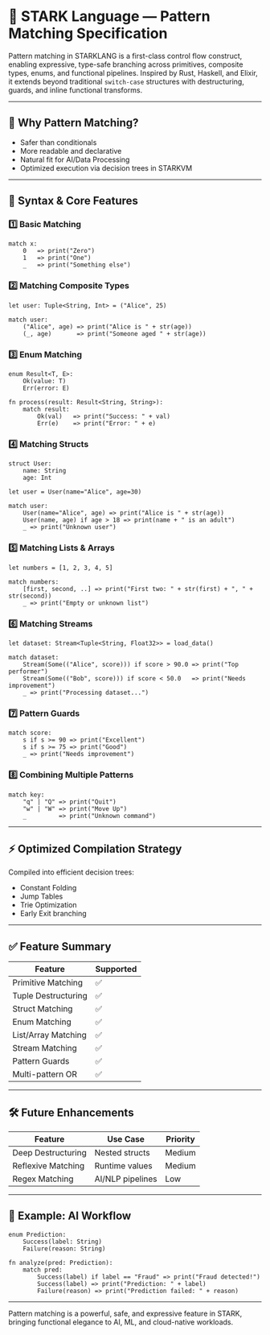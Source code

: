 
# 🧠 STARK Language — Pattern Matching Specification

Pattern matching in STARKLANG is a first-class control flow construct, enabling expressive, type-safe branching across primitives, composite types, enums, and functional pipelines. Inspired by Rust, Haskell, and Elixir, it extends beyond traditional `switch-case` structures with destructuring, guards, and inline functional transforms.

---

## 📌 Why Pattern Matching?
- Safer than conditionals
- More readable and declarative
- Natural fit for AI/Data Processing
- Optimized execution via decision trees in STARKVM

---

## 🔄 Syntax & Core Features

### 1️⃣ Basic Matching
```stark
match x:
    0   => print("Zero")
    1   => print("One")
    _   => print("Something else")
```

### 2️⃣ Matching Composite Types
```stark
let user: Tuple<String, Int> = ("Alice", 25)

match user:
    ("Alice", age) => print("Alice is " + str(age))
    (_, age)       => print("Someone aged " + str(age))
```

### 3️⃣ Enum Matching
```stark
enum Result<T, E>:
    Ok(value: T)
    Err(error: E)

fn process(result: Result<String, String>):
    match result:
        Ok(val)   => print("Success: " + val)
        Err(e)    => print("Error: " + e)
```

### 4️⃣ Matching Structs
```stark
struct User:
    name: String
    age: Int

let user = User(name="Alice", age=30)

match user:
    User(name="Alice", age) => print("Alice is " + str(age))
    User(name, age) if age > 18 => print(name + " is an adult")
    _ => print("Unknown user")
```

### 5️⃣ Matching Lists & Arrays
```stark
let numbers = [1, 2, 3, 4, 5]

match numbers:
    [first, second, ..] => print("First two: " + str(first) + ", " + str(second))
    _ => print("Empty or unknown list")
```

### 6️⃣ Matching Streams
```stark
let dataset: Stream<Tuple<String, Float32>> = load_data()

match dataset:
    Stream(Some(("Alice", score))) if score > 90.0 => print("Top performer")
    Stream(Some(("Bob", score))) if score < 50.0   => print("Needs improvement")
    _ => print("Processing dataset...")
```

### 7️⃣ Pattern Guards
```stark
match score:
    s if s >= 90 => print("Excellent")
    s if s >= 75 => print("Good")
    _ => print("Needs improvement")
```

### 8️⃣ Combining Multiple Patterns
```stark
match key:
    "q" | "Q" => print("Quit")
    "w" | "W" => print("Move Up")
    _         => print("Unknown command")
```

---

## ⚡ Optimized Compilation Strategy
Compiled into efficient decision trees:
- Constant Folding
- Jump Tables
- Trie Optimization
- Early Exit branching

---

## ✅ Feature Summary

| Feature | Supported |
|--------|------------|
| Primitive Matching | ✅ |
| Tuple Destructuring | ✅ |
| Struct Matching | ✅ |
| Enum Matching | ✅ |
| List/Array Matching | ✅ |
| Stream Matching | ✅ |
| Pattern Guards | ✅ |
| Multi-pattern OR | ✅ |

---

## 🛠️ Future Enhancements
| Feature | Use Case | Priority |
|--------|----------|---------|
| Deep Destructuring | Nested structs | Medium |
| Reflexive Matching | Runtime values | Medium |
| Regex Matching | AI/NLP pipelines | Low |

---

## 📌 Example: AI Workflow
```stark
enum Prediction:
    Success(label: String)
    Failure(reason: String)

fn analyze(pred: Prediction):
    match pred:
        Success(label) if label == "Fraud" => print("Fraud detected!")
        Success(label) => print("Prediction: " + label)
        Failure(reason) => print("Prediction failed: " + reason)
```

---

Pattern matching is a powerful, safe, and expressive feature in STARK, bringing functional elegance to AI, ML, and cloud-native workloads.
